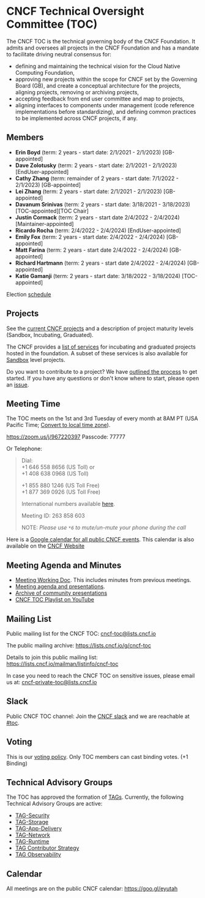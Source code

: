 # CNCF Technical Oversight Committee (TOC)

The CNCF TOC is the technical governing body of the CNCF Foundation. It admits and oversees all projects in the CNCF Foundation and has a mandate to facilitate driving neutral consensus for:
* defining and maintaining the technical vision for the Cloud Native Computing Foundation,
* approving new projects within the scope for CNCF set by the Governing Board (GB), and create a conceptual architecture for the projects, aligning projects, removing or archiving projects,
* accepting feedback from end user committee and map to projects,
* aligning interfaces to components under management (code reference implementations before standardizing), and defining common practices to be implemented across CNCF projects, if any.


## Members

* **Erin Boyd** (term: 2 years - start date: 2/1/2021 - 2/1/2023) [GB-appointed]
* **Dave Zolotusky** (term: 2 years - start date: 2/1/2021 - 2/1/2023) [EndUser-appointed]
* **Cathy Zhang** (term: remainder of 2 years - start date: 7/1/2022 - 2/1/2023) [GB-appointed]
* **Lei Zhang** (term: 2 years - start date: 2/1/2021 - 2/1/2023) [GB-appointed]
* **Davanum Srinivas** (term: 2 years - start date: 3/18/2021 - 3/18/2023) [TOC-appointed][TOC Chair]
* **Justin Cormack** (term: 2 years - start date 2/4/2022 - 2/4/2024) [Maintainer-appointed]
* **Ricardo Rocha** (term: 2/4/2022 - 2/4/2024) [EndUser-appointed]
* **Emily Fox** (term: 2 years - start date: 2/4/2022 - 2/4/2024) [GB-appointed]
* **Matt Farina** (term: 2 years - start date 2/4/2022 - 2/4/2024) [GB-appointed]
* **Richard Hartmann** (term: 2 years - start date 2/4/2022 - 2/4/2024) [GB-appointed]
* **Katie Gamanji** (term: 2 years - start date: 3/18/2022 - 3/18/2024) [TOC-appointed]

Election [schedule](process/election-schedule.md)

## Projects

See the [current CNCF projects](https://www.cncf.io/projects/) and a description of project maturity levels (Sandbox, Incubating, Graduated).

The CNCF provides a [list of services](https://www.cncf.io/services-for-projects/) for incubating and graduated projects hosted in the foundation. A subset of these services is also available for [Sandbox](https://www.cncf.io/sandbox-projects/) level projects.

Do you want to contribute to a project? We have [outlined the process](https://github.com/cncf/toc/blob/main/process/README.md) to get started. If you have any questions or don't know where to start, please open an [issue](https://github.com/cncf/toc/issues).

## Meeting Time

The TOC meets on the 1st and 3rd Tuesday of every month at 8AM PT (USA Pacific Time; [Convert to local time zone](http://www.thetimezoneconverter.com/?t=8:00AM&tz=San%20Francisco)).  

https://zoom.us/j/967220397
Passcode: 77777

Or Telephone:

> Dial:  
> +1 646 558 8656 (US Toll) or  
> +1 408 638 0968 (US Toll)  
> 
> +1 855 880 1246 (US Toll Free)  
> +1 877 369 0926 (US Toll Free)
> 
> International numbers available [here](https://zoom.us/zoomconference?m=ddKUsXGa2tGOHvCl4ccI0juqU7TZaCov).
>
> Meeting ID: 263 858 603
>
> NOTE: _Please use `*6` to mute/un-mute your phone during the call_

Here is a [Google calendar for all public CNCF events](https://goo.gl/eyutah). This calendar is also available on the [CNCF Website](https://www.cncf.io/calendar/)


## Meeting Agenda and Minutes

- [Meeting Working Doc](https://docs.google.com/document/d/1jpoKT12jf2jTf-2EJSAl4iTdA7Aoj_uiI19qIaECNFc/edit#). This includes minutes from previous meetings.
- [Meeting agenda and presentations](docs/meeting_presentations.md).
- [Archive of community presentations](docs/scheduled_presentations.md)
- [CNCF TOC Playlist on YouTube](https://www.youtube.com/playlist?list=PLj6h78yzYM2Mf6GCZzW6CAk6GlZESbemB)

## Mailing List

Public mailing list for the CNCF TOC: cncf-toc@lists.cncf.io

The public mailing archive: https://lists.cncf.io/g/cncf-toc

Details to join this public mailing list: https://lists.cncf.io/mailman/listinfo/cncf-toc

In case you need to reach the CNCF TOC on sensitive issues, please email us at: cncf-private-toc@lists.cncf.io

## Slack

Public CNCF TOC channel: Join the [CNCF slack](https://slack.cncf.io/) and we are reachable at [#toc](https://cloud-native.slack.com/archives/C0MP69YF4).  

## Voting

This is our [voting policy](docs/voting.md). Only TOC members can cast binding votes. (+1 Binding)

## Technical Advisory Groups

The TOC has approved the formation of [TAGs](tags/cncf-tags.md).
Currently, the following Technical Advisory Groups are active: 

* [TAG-Security](https://github.com/cncf/tag-security)
* [TAG-Storage](https://github.com/cncf/tag-storage) 
* [TAG-App-Delivery](https://github.com/cncf/tag-app-delivery)
* [TAG-Network](https://github.com/cncf/tag-network)
* [TAG-Runtime](https://github.com/cncf/tag-runtime)
* [TAG Contributor Strategy](https://github.com/cncf/tag-contributor-strategy)
* [TAG Observability](https://github.com/cncf/tag-observability)

## Calendar

All meetings are on the public CNCF calendar: https://goo.gl/eyutah
